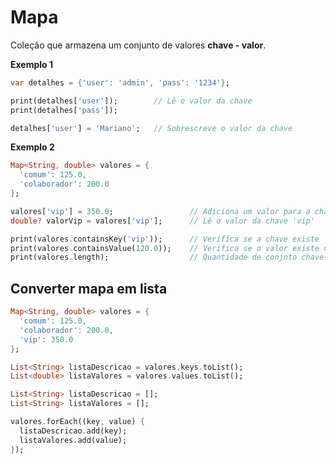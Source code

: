 # Mapa

Coleção que armazena um conjunto de valores **chave - valor**.

**Exemplo 1**

```dart
var detalhes = {'user': 'admin', 'pass': '1234'};

print(detalhes['user']);		// Lê o valor da chave
print(detalhes['pass']);

detalhes['user'] = 'Mariano';	// Sobrescreve o valor da chave
```

**Exemplo 2**

```dart
Map<String, double> valores = {
  'comum': 125.0,
  'colaborador': 200.0
};

valores['vip'] = 350.0;             	// Adiciona um valor para a chave 'vip'
double? valorVip = valores['vip'];  	// Lê o valor da chave 'vip'

print(valores.containsKey('vip'));  	// Verifica se a chave existe
print(valores.containsValue(120.0));  	// Verifica se o valor existe no mapa
print(valores.length);  				// Quantidade de conjnto chave-valor no mapa
```

## Converter mapa em lista

```dart
Map<String, double> valores = {
  'comum': 125.0,
  'colaborador': 200.0,
  'vip': 350.0
};

List<String> listaDescricao = valores.keys.toList();
List<double> listaValores = valores.values.toList();
```

```dart
List<String> listaDescricao = [];
List<String> listaValores = [];

valores.forEach((key, value) {
  listaDescricao.add(key);
  listaValores.add(value);
});
```
